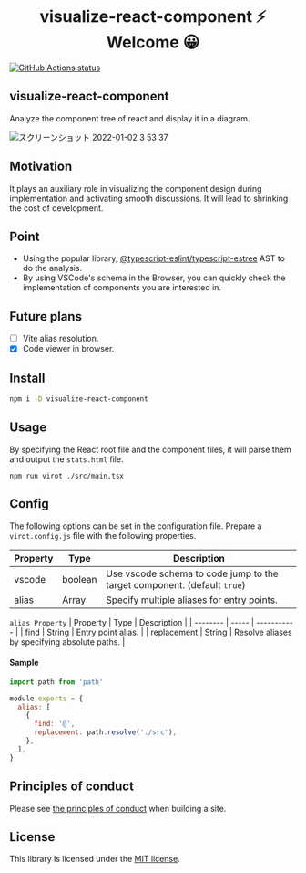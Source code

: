 <h1 align="center">visualize-react-component ⚡ Welcome 😀</h1>

<p align="left">
  <a href="https://github.com/actions/setup-node"><img alt="GitHub Actions status" src="https://github.com/activeguild/visualize-react-component/workflows/automatic%20release/badge.svg" style="max-width:100%;"></a>
</p>

## visualize-react-component

Analyze the component tree of react and display it in a diagram.

![スクリーンショット 2022-01-02 3 53 37](https://user-images.githubusercontent.com/39351982/147858017-5545345b-ab53-42d0-92a9-41b7d72c7a54.png)

## Motivation

It plays an auxiliary role in visualizing the component design during implementation and activating smooth discussions.
It will lead to shrinking the cost of development.

## Point

- Using the popular library, [@typescript-eslint/typescript-estree](https://github.com/typescript-eslint/typescript-eslint/tree/main/packages/typescript-estree) AST to do the analysis.
- By using VSCode's schema in the Browser, you can quickly check the implementation of components you are interested in.

## Future plans

- [ ] Vite alias resolution.
- [x] Code viewer in browser.

## Install

```bash
npm i -D visualize-react-component
```

## Usage

By specifying the React root file and the component files, it will parse them and output the `stats.html` file.

```
npm run virot ./src/main.tsx
```

## Config

The following options can be set in the configuration file.
Prepare a `virot.config.js` file with the following properties.

| Property | Type    | Description                                                              |
| -------- | ------- | ------------------------------------------------------------------------ |
| vscode   | boolean | Use vscode schema to code jump to the target component. (default `true`) |
| alias    | Array   | Specify multiple aliases for entry points.                               |

`alias Property`
| Property | Type | Description |
| -------- | ----- | ----------- |
| find | String | Entry point alias. |
| replacement | String | Resolve aliases by specifying absolute paths. |

#### Sample

```js
import path from 'path'

module.exports = {
  alias: [
    {
      find: '@',
      replacement: path.resolve('./src'),
    },
  ],
}
```

## Principles of conduct

Please see [the principles of conduct](https://github.com/activeguild/visualize-react-component/blob/master/.github/CONTRIBUTING.md) when building a site.

## License

This library is licensed under the [MIT license](https://github.com/activeguild/visualize-react-component/blob/master/LICENSE).
